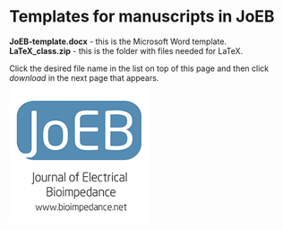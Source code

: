 # Templates for manuscripts in JoEB

**JoEB-template.docx** - this is the Microsoft Word template.\
**LaTeX_class.zip** - this is the folder with files needed for LaTeX.

Click the desired file name in the list on top of this page and then click *download* in the next page that appears.\
![JoEB Logo](JoEB-logo-1.png)
